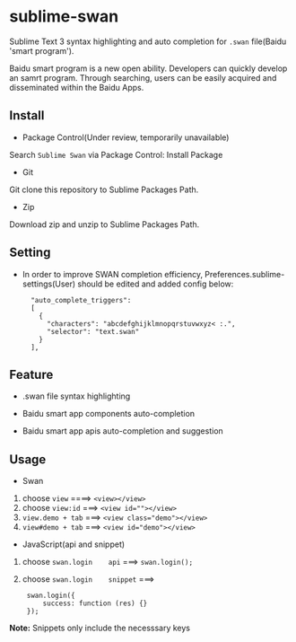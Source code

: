 # sublime-swan

Sublime Text 3 syntax highlighting and auto completion for `.swan` file(Baidu 'smart program').

Baidu smart program is a new open ability. Developers can quickly develop an samrt program. Through searching, users can be easily acquired and disseminated within the Baidu Apps.

## Install

- Package Control(Under review, temporarily unavailable)

Search `Sublime Swan` via Package Control: Install Package

- Git

Git clone this repository to Sublime Packages Path.

- Zip

Download zip and unzip to Sublime Packages Path.

## Setting

- In order to improve SWAN completion efficiency, Preferences.sublime-settings(User) should be edited and added config below:

		"auto_complete_triggers":
		[
		  {
		    "characters": "abcdefghijklmnopqrstuvwxyz< :.",
		    "selector": "text.swan"
		  }
		],


## Feature

- .swan file syntax highlighting

- Baidu smart app components auto-completion

- Baidu smart app apis auto-completion and suggestion

## Usage

- Swan
1. choose `view` ====> `<view></view>`
2. choose `view:id` ===> `<view id=""></view>`
3. `view.demo + tab` ===> `<view class="demo"></view>`
4. `view#demo + tab` ===> `<view id="demo"></view>`

- JavaScript(api and snippet)
1. choose `swan.login    api` ===> `swan.login();`
2. choose `swan.login    snippet` ===> 

		swan.login({
            success: function (res) {}
        });
**Note:** Snippets only include the necesssary keys
